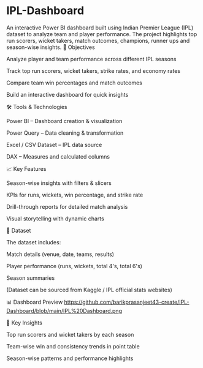# IPL-Dashboard
An interactive Power BI dashboard built using Indian Premier League (IPL) dataset to analyze team and player performance. The project highlights top run scorers, wicket takers, match outcomes, champions, runner ups and season-wise insights.
🎯 Objectives

Analyze player and team performance across different IPL seasons

Track top run scorers, wicket takers, strike rates, and economy rates

Compare team win percentages and match outcomes

Build an interactive dashboard for quick insights

🛠️ Tools & Technologies

Power BI – Dashboard creation & visualization

Power Query – Data cleaning & transformation

Excel / CSV Dataset – IPL data source

DAX – Measures and calculated columns

📈 Key Features

Season-wise insights with filters & slicers

KPIs for runs, wickets, win percentage, and strike rate

Drill-through reports for detailed match analysis

Visual storytelling with dynamic charts

📂 Dataset

The dataset includes:

Match details (venue, date, teams, results)

Player performance (runs, wickets, total 4's, total 6's)

Season summaries

(Dataset can be sourced from Kaggle / IPL official stats websites)

📊 Dashboard Preview
https://github.com/barikprasanjeet43-create/IPL-Dashboard/blob/main/IPL%20Dashboard.png

📌 Key Insights

Top run scorers and wicket takers by each season

Team-wise win  and consistency trends in point table

Season-wise patterns and performance highlights
